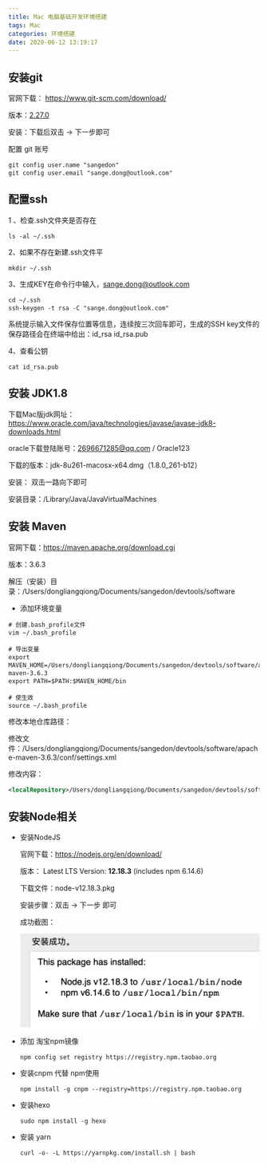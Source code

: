 ```yaml
---
title: Mac 电脑基础开发环境搭建
tags: Mac
categories: 环境搭建
date: 2020-06-12 13:19:17
---
```



## 安装git

官网下载： https://www.git-scm.com/download/

版本：[2.27.0](https://sourceforge.net/projects/git-osx-installer/files/git-2.27.0-intel-universal-mavericks.dmg/download?use_mirror=autoselect)

安装：下载后双击 -> 下一步即可

配置 git 账号

```shell
git config user.name "sangedon"
git config user.email "sange.dong@outlook.com"
```



## 配置ssh

1 、检查.ssh文件夹是否存在

```shell
ls -al ~/.ssh
```

2、如果不存在新建.ssh文件平

```shell
mkdir ~/.ssh
```

3、生成KEY在命令行中输入，sange.dong@outlook.com

```shell
cd ~/.ssh
ssh-keygen -t rsa -C "sange.dong@outlook.com"
```

系统提示输入文件保存位置等信息，连续按三次回车即可，生成的SSH key文件的保存路径会在终端中给出：id_rsa      id_rsa.pub

4、查看公钥

```shell
cat id_rsa.pub
```



## 安装 JDK1.8

下载Mac版jdk网址：https://www.oracle.com/java/technologies/javase/javase-jdk8-downloads.html

oracle下载登陆账号：2696671285@qq.com / Oracle123

下载的版本：jdk-8u261-macosx-x64.dmg（1.8.0_261-b12）

安装： 双击一路向下即可

安装目录：/Library/Java/JavaVirtualMachines



## 安装 Maven

官网下载：https://maven.apache.org/download.cgi

版本：3.6.3

解压（安装）目录：/Users/dongliangqiong/Documents/sangedon/devtools/software

- 添加环境变量

```shell
# 创建.bash_profile文件
vim ~/.bash_profile

# 导出变量
export MAVEN_HOME=/Users/dongliangqiong/Documents/sangedon/devtools/software/apache-maven-3.6.3
export PATH=$PATH:$MAVEN_HOME/bin

# 使生效
source ~/.bash_profile
```

修改本地仓库路径：

修改文件：/Users/dongliangqiong/Documents/sangedon/devtools/software/apache-maven-3.6.3/conf/settings.xml 

修改内容：

```xml
<localRepository>/Users/dongliangqiong/Documents/sangedon/devtools/software/maven-repo</localRepository>
```



## 安装Node相关

- 安装NodeJS

  官网下载：https://nodejs.org/en/download/

  版本： Latest LTS Version: **12.18.3** (includes npm 6.14.6)

  下载文件：node-v12.18.3.pkg

  安装步骤：双击 -> 下一步 即可

  成功截图：

  ![image-20200808111650459](Mac-电脑基础开发环境搭建/image-20200808111650459.png)



- 添加 淘宝npm镜像

  ```shell
  npm config set registry https://registry.npm.taobao.org
  ```

- 安装cnpm 代替 npm使用

  ```shell
  npm install -g cnpm --registry=https://registry.npm.taobao.org
  ```


- 安装hexo

  ```shell
  sudo npm install -g hexo
  ```

- 安装 yarn

  ```shell
  curl -o- -L https://yarnpkg.com/install.sh | bash
  ```

  

